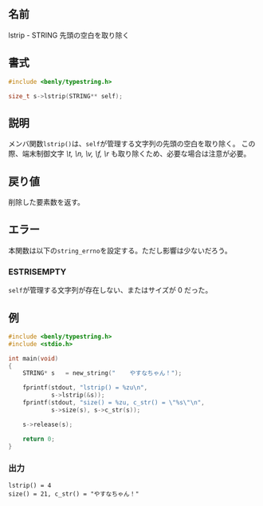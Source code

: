 ## 名前

lstrip - STRING 先頭の空白を取り除く

## 書式

```c
#include <benly/typestring.h>

size_t s->lstrip(STRING** self);
```

## 説明

メンバ関数`lstrip()`は、`self`が管理する文字列の先頭の空白を取り除く。
この際、端末制御文字 *\t, \n, \v, \f, \r* も取り除くため、必要な場合は注意が必要。

## 戻り値

削除した要素数を返す。

## エラー

本関数は以下の`string_errno`を設定する。ただし影響は少ないだろう。

### ESTRISEMPTY

`self`が管理する文字列が存在しない、またはサイズが 0 だった。

## 例

```c
#include <benly/typestring.h>
#include <stdio.h>

int main(void)
{
    STRING* s   = new_string("    やすなちゃん！");

    fprintf(stdout, "lstrip() = %zu\n",
            s->lstrip(&s));
    fprintf(stdout, "size() = %zu, c_str() = \"%s\"\n",
            s->size(s), s->c_str(s));

    s->release(s);

    return 0;
}
```

### 出力

```
lstrip() = 4
size() = 21, c_str() = "やすなちゃん！"
```
